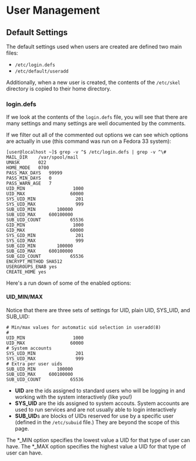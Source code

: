 # User Management

## Default Settings

The default settings used when users are created are defined two main files:

- ``/etc/login.defs``
- ``/etc/default/useradd``

Additionally, when a new user is created, the contents of the ``/etc/skel`` directory is copied to their home directory.

### login.defs
If we look at the contents of the ``login.defs`` file, you will see that there are many settings and many settings are well documented by the comments.

If we filter out all of the commented out options we can see which options are actually in use (this command was run on a Fedora 33 system):

```
[user@localhost ~]$ grep -v ^$ /etc/login.defs | grep -v ^\# 
MAIL_DIR	/var/spool/mail
UMASK		022
HOME_MODE	0700
PASS_MAX_DAYS	99999
PASS_MIN_DAYS	0
PASS_WARN_AGE	7
UID_MIN                  1000
UID_MAX                 60000
SYS_UID_MIN               201
SYS_UID_MAX               999
SUB_UID_MIN		   100000
SUB_UID_MAX		600100000
SUB_UID_COUNT		    65536
GID_MIN                  1000
GID_MAX                 60000
SYS_GID_MIN               201
SYS_GID_MAX               999
SUB_GID_MIN		   100000
SUB_GID_MAX		600100000
SUB_GID_COUNT		    65536
ENCRYPT_METHOD SHA512
USERGROUPS_ENAB yes
CREATE_HOME	yes
```

Here's a run down of some of the enabled options:

#### UID_MIN/MAX
Notice that there are three sets of settings
for UID, plain UID, SYS_UID, and SUB_UID:

```
# Min/max values for automatic uid selection in useradd(8)
#
UID_MIN                  1000
UID_MAX                 60000
# System accounts
SYS_UID_MIN               201
SYS_UID_MAX               999
# Extra per user uids
SUB_UID_MIN		   100000
SUB_UID_MAX		600100000
SUB_UID_COUNT		    65536

```

- **UID** are the ids assigned to standard users who will be logging in and working with the system interactively (like you!)
- **SYS_UID** are the ids assigned to system accouts. System accounts are used to run services and are not usually able to login interactively
- **SUB_UID**s are blocks of UIDs reserved for use by a specific user (defined in the ``/etc/subuid`` file.) They are beyond the scope of this page. 

The *_MIN option specifies the lowest value a UID for that type of user can have. 
The *_MAX option specifies the highest value a UID for that type of user can have.
